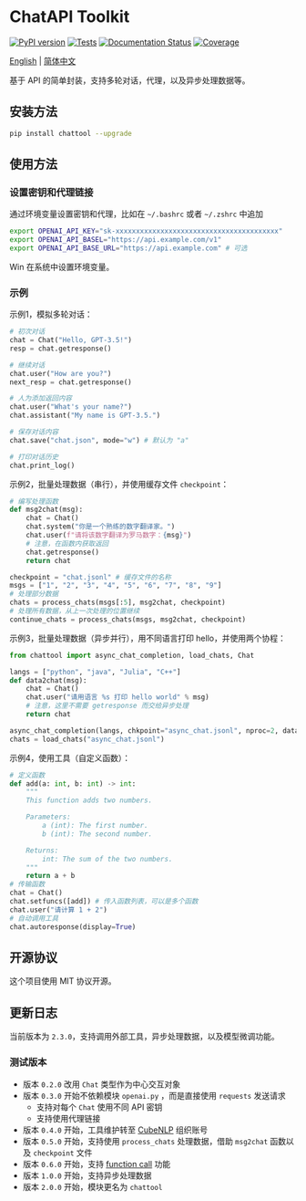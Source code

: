 # ChatAPI Toolkit
[![PyPI version](https://img.shields.io/pypi/v/chattool.svg)](https://pypi.python.org/pypi/chattool)
[![Tests](https://github.com/cubenlp/chattool/actions/workflows/test.yml/badge.svg)](https://github.com/cubenlp/chattool/actions/workflows/test.yml/)
[![Documentation Status](https://img.shields.io/badge/docs-github_pages-blue.svg)](https://chattool.cubenlp.com)
[![Coverage](https://codecov.io/gh/cubenlp/chattool/branch/master/graph/badge.svg)](https://codecov.io/gh/cubenlp/chattool)

<!-- 
[![Updates](https://pyup.io/repos/github/cubenlp/chattool/shield.svg)](https://pyup.io/repos/github/cubenlp/chattool/) 
-->

[English](README_en.md) | [简体中文](README.md)

基于 API 的简单封装，支持多轮对话，代理，以及异步处理数据等。

## 安装方法

```bash
pip install chattool --upgrade
```

## 使用方法

### 设置密钥和代理链接

通过环境变量设置密钥和代理，比如在 `~/.bashrc` 或者 `~/.zshrc` 中追加

```bash
export OPENAI_API_KEY="sk-xxxxxxxxxxxxxxxxxxxxxxxxxxxxxxxxxxxxxxxx"
export OPENAI_API_BASEL="https://api.example.com/v1"
export OPENAI_API_BASE_URL="https://api.example.com" # 可选
```

Win 在系统中设置环境变量。

### 示例

示例1，模拟多轮对话：

```python
# 初次对话
chat = Chat("Hello, GPT-3.5!")
resp = chat.getresponse()

# 继续对话
chat.user("How are you?")
next_resp = chat.getresponse()

# 人为添加返回内容
chat.user("What's your name?")
chat.assistant("My name is GPT-3.5.")

# 保存对话内容
chat.save("chat.json", mode="w") # 默认为 "a"

# 打印对话历史
chat.print_log()
```

示例2，批量处理数据（串行），并使用缓存文件 `checkpoint`：

```python
# 编写处理函数
def msg2chat(msg):
    chat = Chat()
    chat.system("你是一个熟练的数字翻译家。")
    chat.user(f"请将该数字翻译为罗马数字：{msg}")
    # 注意，在函数内获取返回
    chat.getresponse()
    return chat

checkpoint = "chat.jsonl" # 缓存文件的名称
msgs = ["1", "2", "3", "4", "5", "6", "7", "8", "9"]
# 处理部分数据
chats = process_chats(msgs[:5], msg2chat, checkpoint)
# 处理所有数据，从上一次处理的位置继续
continue_chats = process_chats(msgs, msg2chat, checkpoint)
```

示例3，批量处理数据（异步并行），用不同语言打印 hello，并使用两个协程：

```python
from chattool import async_chat_completion, load_chats, Chat

langs = ["python", "java", "Julia", "C++"]
def data2chat(msg):
    chat = Chat()
    chat.user("请用语言 %s 打印 hello world" % msg)
    # 注意，这里不需要 getresponse 而交给异步处理
    return chat

async_chat_completion(langs, chkpoint="async_chat.jsonl", nproc=2, data2chat=data2chat)
chats = load_chats("async_chat.jsonl")
```

示例4，使用工具（自定义函数）：

```python
# 定义函数
def add(a: int, b: int) -> int:
    """
    This function adds two numbers.

    Parameters:
        a (int): The first number.
        b (int): The second number.

    Returns:
        int: The sum of the two numbers.
    """
    return a + b
# 传输函数
chat = Chat()
chat.setfuncs([add]) # 传入函数列表，可以是多个函数
chat.user("请计算 1 + 2")
# 自动调用工具
chat.autoresponse(display=True)
```

## 开源协议

这个项目使用 MIT 协议开源。

## 更新日志

当前版本为 `2.3.0`，支持调用外部工具，异步处理数据，以及模型微调功能。

### 测试版本
- 版本 `0.2.0` 改用 `Chat` 类型作为中心交互对象
- 版本 `0.3.0` 开始不依赖模块 `openai.py` ，而是直接使用 `requests` 发送请求
    - 支持对每个 `Chat` 使用不同 API 密钥
    - 支持使用代理链接
- 版本 `0.4.0` 开始，工具维护转至 [CubeNLP](https://github.com/cubenlp) 组织账号
- 版本 `0.5.0` 开始，支持使用 `process_chats` 处理数据，借助 `msg2chat` 函数以及 `checkpoint` 文件
- 版本 `0.6.0` 开始，支持 [function call](https://platform.openai.com/docs/guides/gpt/function-calling) 功能
- 版本 `1.0.0` 开始，支持异步处理数据
- 版本 `2.0.0` 开始，模块更名为 `chattool`